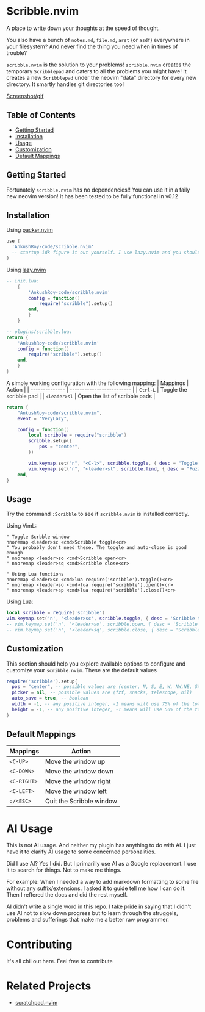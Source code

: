 # Scribble.nvim
A place to write down your thoughts at the speed of thought.

You also have a bunch of `notes.md`, `file.md`, `arst` (or `asdf`) everywhere
in your filesystem? And never find the thing you need when in times of trouble?

`scribble.nvim` is the solution to your problems! `scribble.nvim` creates the
temporary `Scribblepad` and caters to all the problems you might have! It creates
a new `Scribblepad` under the neovim "data" directory for every new directory. It
smartly handles git directories too!

[Screenshot/gif](dumbimageplaceholder.com)

## Table of Contents

- [Getting Started](#getting-started)
- [Installation](#installation)
- [Usage](#usage)
- [Customization](#customization)
- [Default Mappings](#default-mappings)

## Getting Started

Fortunately `scribble.nvim` has no dependencies!! You can use it in a faily new
neovim version! It has been tested to be fully functional in v0.12

## Installation

Using [packer.nvim](https://github.com/wbthomason/packer.nvim)

```lua
use {
  'AnkushRoy-code/scribble.nvim'
  -- startup idk figure it out yourself. I use lazy.nvim and you should too
}
```

Using [lazy.nvim](https://github.com/folke/lazy.nvim)

```lua
-- init.lua:
    {
        'AnkushRoy-code/scribble.nvim'
        config = function()
            require("scribble").setup()
        end,
        }
    }

-- plugins/scribble.lua:
return {
    'AnkushRoy-code/scribble.nvim'
    config = function()
        require("scribble").setup()
    end,
    }
}
```

A simple working configuration with the following mapping:
| Mappings       | Action                         |
| -------------- | -------------------------      |
| `Ctrl-L`       | Toggle the scribble pad        |
| `<leader>sl`   | Open the list of scribble pads |


```lua
return {
	"AnkushRoy-code/scribble.nvim",
	event = "VeryLazy",

	config = function()
		local scribble = require("scribble")
		scribble.setup({
			pos = "center",
		})

		vim.keymap.set("n", "<C-l>", scribble.toggle, { desc = "Toggle Scribble" })
		vim.keymap.set("n", "<leader>sl", scribble.find, { desc = "Fuzzy find scribble pads" })
	end,
}

```

## Usage

Try the command `:Scribble` to see if `scribble.nvim` is installed correctly.

Using VimL:

```viml
" Toggle Scrbble window
nnoremap <leader>sc <cmd>Scribble toggle<cr>
" You probably don't need these. The toggle and auto-close is good enough
" nnoremap <leader>so <cmd>Scribble open<cr>
" nnoremap <leader>sq <cmd>Scribble close<cr>

" Using Lua functions
nnoremap <leader>sc <cmd>lua require('scribble').toggle()<cr>
" nnoremap <leader>so <cmd>lua require('scribble').open()<cr>
" nnoremap <leader>sp <cmd>lua require('scribble').close()<cr>
```

Using Lua:

```lua
local scribble = require('scribble')
vim.keymap.set('n', '<leader>sc', scribble.toggle, { desc = 'Scribble toggle' })
-- vim.keymap.set('n', '<leader>so', scribble.open, { desc = 'Scribble open' })
-- vim.keymap.set('n', '<leader>sq', scribble.close, { desc = 'Scribble open' })
```


## Customization

This section should help you explore available options to configure and
customize your `scribble.nvim`. These are the default values


```lua
require('scribble').setup{
  pos = "center", -- possible values are (center, N, S, E, W, NW,NE, SW, SE)
  picker = nil, -- possible values are (fzf, snacks, telescope, nil)
  auto_save = true, -- boolean
  width = -1, -- any positive integer, -1 means will use 75% of the total width
  height = -1, -- any positive integer, -1 means will use 50% of the total height
}
```

## Default Mappings


| Mappings       | Action                    |
| -------------- | ------------------------- |
| `<C-UP>`       | Move the window up        |
| `<C-DOWN>`     | Move the window down      |
| `<C-RIGHT>`    | Move the window right     |
| `<C-LEFT>`     | Move the window left      |
| `q/<ESC>`      | Quit the Scribble window  |


# AI Usage

This is not AI usage. And neither my plugin has anything to do with AI. I just
have it to clarify AI usage to some concerned personalities.

Did I use AI? Yes I did. But I primarilly use AI as a Google replacement. I use
it to search for things. Not to make me things.

For example: When I needed a way to add markdown formatting to some file
without any suffix/extensions. I asked it to guide tell me how I can do it.
Then I reffered the docs and did the rest myself.

AI didn't write a single word in this repo. I take pride in saying that I
didn't use AI not to slow down progress but to learn through the struggels,
problems and sufferings that make me a better raw programmer.

# Contributing

It's all chil out here. Feel free to contribute

# Related Projects

- [scratchpad.nvim](https://github.com/athar-qadri/scratchpad.nvim)
